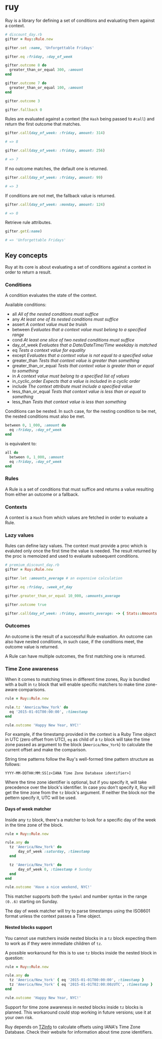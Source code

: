 # ruy

Ruy is a library for defining a set of conditions and evaluating them against a context.

``` ruby
# discount_day.rb
gifter = Ruy::Rule.new

gifter.set :name, 'Unforgettable Fridays'

gifter.eq :friday, :day_of_week

gifter.outcome 8 do
  greater_than_or_equal 300, :amount
end

gifter.outcome 7 do
  greater_than_or_equal 100, :amount
end

gifter.outcome 3

gifter.fallback 0
```

Rules are evaluated against a context (the `Hash` being passed to `#call`) and return the first outcome that matches.

``` ruby
gifter.call(day_of_week: :friday, amount: 314)

# => 8
```

``` ruby
gifter.call(day_of_week: :friday, amount: 256)

# => 7
```

If no outcome matches, the default one is returned.
``` ruby
gifter.call(day_of_week: :friday, amount: 99)

# => 3
```

If conditions are not met, the fallback value is returned.
``` ruby
gifter.call(day_of_week: :monday, amount: 124)

# => 0
```

Retrieve rule attributes.
``` ruby
gifter.get(:name)

# => 'Unforgettable Fridays'
```

## Key concepts

Ruy at its core is about evaluating a set of conditions against a context in order to return a result.

### Conditions

A condition evaluates the state of the context.

Available conditions:

 - all *All of the nested conditions must suffice*
 - any *At least one of its nested conditions must suffice*
 - assert *A context value must be truish*
 - between *Evaluates that a context value must belong to a specified range*
 - cond *At least one slice of two nested conditions must suffice*
 - day_of_week *Evaluates that a Date/DateTime/Time weekday is matched*
 - eq *Tests a context value for equality*
 - except *Evaluates that a context value is not equal to a specified value*
 - greater_than *Tests that context value is greater than something*
 - greater_than_or_equal *Tests that context value is greater than or equal to something*
 - in *A context value must belong to a specified list of values*
 - in_cyclic_order *Expects that a value is included in a cyclic order*
 - include *The context attribute must include a specified value*
 - less_than_or_equal *Tests that context value is less than or equal to something*
 - less_than *Tests that context value is less than something*

Conditions can be nested. In such case, for the nesting condition to be met, the nested conditions must
also be met.

``` ruby
between 0, 1_000, :amount do
  eq :friday, :day_of_week
end
```

is equivalent to:

``` ruby
all do
  between 0, 1_000, :amount
  eq :friday, :day_of_week
end
```

### Rules

A Rule is a set of conditions that must suffice and returns a value resulting from either an
outcome or a fallback.

### Contexts

A context is a `Hash` from which values are fetched in order to evaluate a Rule.

### Lazy values

Rules can define lazy values. The context must provide a proc which is evaluted only once the first time the value is needed. The result returned by the proc is memoized and used to evaluate subsequent conditions.


``` ruby
# premium_discount_day.rb
gifter = Ruy::Rule.new

gifter.let :amounts_average # an expensive calculation

gifter.eq :friday, :week_of_day

gifter.greater_than_or_equal 10_000, :amounts_average

gifter.outcome true
```

``` ruby
gifter.call(day_of_week: :friday, amounts_average: -> { Stats::Amounts.compute_average })
```
### Outcomes

An outcome is the result of a successful Rule evaluation. An outcome can also have nested
conditions, in such case, if the conditions meet, the outcome value is returned.

A Rule can have multiple outcomes, the first matching one is returned.

### Time Zone awareness

When it comes to matching times in different time zones, Ruy is bundled with a built in `tz` block that will enable specific matchers to make time zone-aware comparisons.

```ruby
rule = Ruy::Rule.new

rule.tz 'America/New_York' do
  eq '2015-01-01T00:00:00', :timestamp
end

rule.outcome 'Happy New Year, NYC!'
```

For example, if the timestamp provided in the context is a Ruby Time object in UTC (zero offset from UTC), `eq` as child of a `tz` block will take the time zone passed as argument to the block (`America/New_York`) to calculate the current offset and make the comparison.

String time patterns follow the Ruy's well-formed time pattern structure as follows:

`YYYY-MM-DDTHH:MM:SS[z<IANA Time Zone Database identifier>]`

Where the time zone identifier is optional, but if you specify it, will take precedence over the block's identifier. In case you don't specify it, Ruy will get the time zone from the `tz` block's argument. If neither the block nor the pettern specify it, UTC will be used.

#### Days of week matcher

Inside any `tz` block, there's a matcher to look for a specific day of the week in the time zone of the block.

```ruby
rule = Ruy::Rule.new

rule.any do
  tz 'America/New_York' do
      day_of_week :saturday, :timestamp
  end

  tz 'America/New_York' do
      day_of_week 0, :timestamp # Sunday
  end
end

rule.outcome 'Have a nice weekend, NYC!'
```

This matcher supports both the `Symbol` and number syntax in the range `(0..6)` starting on Sunday.

The day of week matcher will try to parse timestamps using the ISO8601 format unless the context passes a Time object.

#### Nested blocks support

You cannot use matchers inside nested blocks in a `tz` block expecting them to work as if they were immediate children of `tz`.

A possible workaround for this is to use `tz` blocks inside the nested block in question:

```ruby
rule = Ruy::Rule.new

rule.any do
  tz 'America/New_York' { eq '2015-01-01T00:00:00', :timestamp }
  tz 'America/New_York' { eq '2015-01-01T02:00:00zUTC', :timestamp }
end

rule.outcome 'Happy New Year, NYC!'
```

Support for time zone awareness in nested blocks inside `tz` blocks is planned. This workaround could stop working in future versions; use it at your own risk.

Ruy depends on [TZInfo](http://tzinfo.github.io/ "TZ Info website") to calculate offsets using IANA's Time Zone Database. Check their website for information about time zone identifiers.
